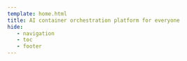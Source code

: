 ```yaml
---
template: home.html
title: AI container orchestration platform for everyone
hide:
   - navigation
   - toc
   - footer
---
```

